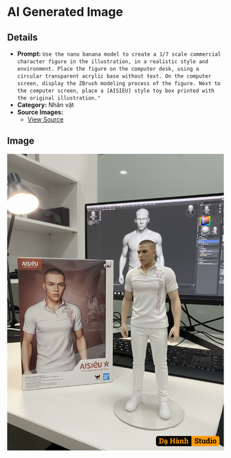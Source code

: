 # AI Generated Image

## Details
- **Prompt:** `Use the nano banana model to create a 1/7 scale commercial character figure in the illustration, in a realistic style and environment. Place the figure on the computer desk, using a circular transparent acrylic base without text. On the computer screen, display the ZBrush modeling process of the figure. Next to the computer screen, place a [AISIEU] style toy box printed with the original illustration."`
- **Category:** Nhân vật
- **Source Images:**
  - [View Source](https://raw.githubusercontent.com/lenzcomvth/ImageLibrary/main/Male.png)

## Image
![AI Generated Image](./image-2025-10-06T21-24-19-311Z-1cxd4.png)